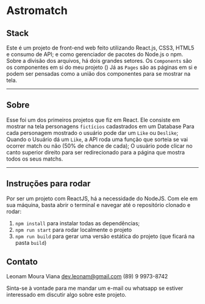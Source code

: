 # Astromatch

## Stack
Este é um projeto de front-end web feito utilizando React.js, CSS3, HTML5 e consumo de API;
e como gerenciador de pacotes do Node.js o npm.
Sobre a divisão dos arquivos, há dois grandes setores. Os `Components` são os componentes
em si do meu projeto ()
Já as `Pages` são as páginas em si e podem ser pensadas como a união dos componentes para se mostrar na tela.

_______________________________________________________________________________________________________________

## Sobre
Esse foi um dos primeiros projetos que fiz em React.
Ele consiste em mostrar na tela personagens `fictícios` cadastrados em um Database
Para cada personagem mostrado o usuário pode dar um `Like` ou `Deslike`;
Quando o Usuário dá um `Like`, a API roda uma função que sorteia se vai ocorrer match ou não (50% de chance de cada);
O usuário pode clicar no canto superior direito para ser redirecionado para a página que mostra todos os seus matchs.

_______________________________________________________________________________________________________________

## Instruções para rodar
Por ser um projeto com ReactJS, há a necessidade do NodeJS. Com ele em 
sua máquina, basta abrir o terminal e navegar até o repositório clonado e 
rodar:

1. `npm install` para instalar todas as dependências;
1. `npm run start` para rodar localmente o projeto
1. `npm run build` para gerar uma versão estática do projeto 
(que ficará na pasta `build`)

## Contato
Leonam Moura Viana
dev.leonam@gmail.com
(89) 9 9973-8742

Sinta-se à vontade para me mandar um e-mail ou whatsapp se estiver interessado em discutir algo sobre este projeto.